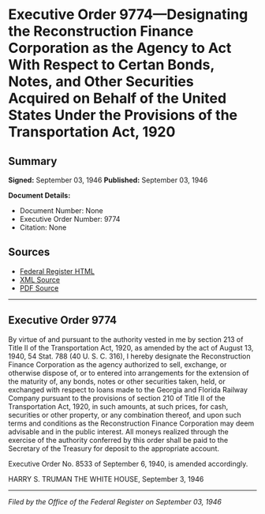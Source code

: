 # Executive Order 9774—Designating the Reconstruction Finance Corporation as the Agency to Act With Respect to Certan Bonds, Notes, and Other Securities Acquired on Behalf of the United States Under the Provisions of the Transportation Act, 1920

## Summary

**Signed:** September 03, 1946
**Published:** September 03, 1946

**Document Details:**
- Document Number: None
- Executive Order Number: 9774
- Citation: None

## Sources
- [Federal Register HTML](https://www.presidency.ucsb.edu/documents/executive-order-9774-designating-the-reconstruction-finance-corporation-the-agency-act)
- [XML Source](None)
- [PDF Source](None)

---

## Executive Order 9774

By virtue of and pursuant to the authority vested in me by section 213 of Title II of the Transportation Act, 1920, as amended by the act of August 13, 1940, 54 Stat. 788 (40 U. S. C. 316), I hereby designate the Reconstruction Finance Corporation as the agency authorized to sell, exchange, or otherwise dispose of, or to entered into arrangements for the extension of the maturity of, any bonds, notes or other securities taken, held, or exchanged with respect to loans made to the Georgia and Florida Railway Company pursuant to the provisions of section 210 of Title II of the Transportation Act, 1920, in such amounts, at such prices, for cash, securities or other property, or any combination thereof, and upon such terms and conditions as the Reconstruction Finance Corporation may deem advisable and in the public interest. All moneys realized through the exercise of the authority conferred by this order shall be paid to the Secretary of the Treasury for deposit to the appropriate account.

Executive Order No. 8533 of September 6, 1940, is amended accordingly.

HARRY S. TRUMAN
THE WHITE HOUSE,
September 3, 1946

---

*Filed by the Office of the Federal Register on September 03, 1946*
